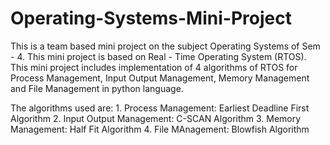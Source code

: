 # Operating-Systems-Mini-Project


This is a team based mini project on the subject Operating Systems of Sem - 4.
This mini project is based on Real - Time Operating System (RTOS).
This mini project includes implementation of 4 algorithms of RTOS for Process Management, Input Output Management, Memory Management and File Management in python language.

The algorithms used are:
      1.  Process Management: Earliest Deadline First Algorithm
      2.  Input Output Management: C-SCAN Algorithm
      3.  Memory Management: Half Fit Algorithm
      4.  File MAnagement: Blowfish Algorithm
